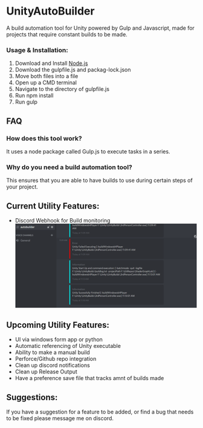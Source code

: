 # UnityAutoBuilder
A build automation tool for Unity powered by Gulp and Javascript, made for projects that require constant builds to be made.

### Usage & Installation:
1. Download and Install [Node.js](https://nodejs.org/en/)
2. Download the gulpfile.js and packag-lock.json
3. Move both files into a file
4. Open up a CMD terminal
5. Navigate to the directory of gulpfile.js
6. Run npm install
7. Run gulp


## FAQ

### How does this tool work?
It uses a node package called Gulp.js to execute tasks in a series.

### Why do you need a build automation tool? 
This ensures that you are able to have builds to use during certain steps of your project.

## Current Utility Features:
- Discord Webhook for Build monitoring
![Image of Discord Webhook](https://github.com/BagelDesu/UnityAutoBuilder/blob/master/GithubScreenshots/DiscordWebhook.PNG)

## Upcoming Utility Features:
- UI via windows form app or python
- Automatic referencing of Unity executable
- Ability to make a manual build
- Perforce/Github repo integration
- Clean up discord notifications
- Clean up Release Output
- Have a preference save file that tracks amnt of builds made


## Suggestions:
If you have a suggestion for a feature to be added, or find a bug that needs to be fixed please message me on discord.
